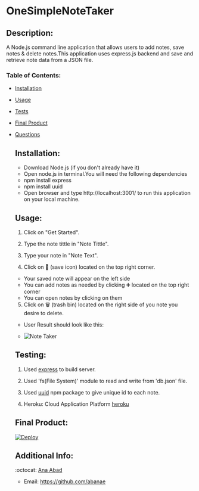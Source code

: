 # OneSimpleNoteTaker


  ## Description:

  A Node.js command line application that allows users to add notes, save notes & delete notes.This application uses express.js backend and save and retrieve note data from a JSON file.

  ### Table of Contents:

- [Installation](#installation)
- [Usage](#usage)
- [Tests](#testing)
- [Final Product](#final-product)
- [Questions](#additional-info)


  ## Installation:
  - Download Node.js (if you don't already have it)
  - Open node.js in terminal.You will need the following dependencies
  - npm install express
  - npm install uuid
  - Open browser and type http://localhost:3001/ to run this application on your local machine.
  
  

  ## Usage:
  1. Click on "Get Started".

  2. Type the note tittle in "Note Tittle".

  3. Type your note in "Note Text".

  4. Click on 💾 (save icon) located on the top right corner.
   * Your saved note will appear on the left side
   * You can add notes as needed by clicking ➕ located on the top right corner
   * You can open notes by clicking on them

  5. Click on 🗑️ (trash bin) located on the right side of you note you desire to delete.

   - User Result should look like this:

   - ![Note Taker](https://media.giphy.com/media/rmX1oPDtglBFEEweHd/giphy.gif)


  ## Testing:
  1. Used [express](https://www.npmjs.com/package/express) to build server.

  2. Used 'fs(File System)' module to read and write from 'db.json' file.

  3. Used [uuid](https://www.npmjs.com/package/uuid) npm package to give unique id to each note.

  4. Heroku: Cloud Application Platform [heroku](https://www.heroku.com/) 

  

  ## Final Product:
  [![Deploy](https://www.herokucdn.com/deploy/button.svg)](https://onesimplenotetaker.herokuapp.com/)
  
  ## Additional Info:
  :octocat: [Ana Abad](https://github.com/abanae)
  - Email: https://github.com/abanae 
  
